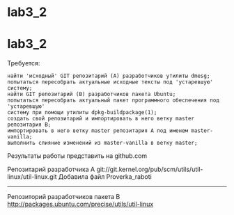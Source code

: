 # lab3_2
# lab3_2
Требуется:

    найти 'исходный' GIT репозитарий (A) разработчиков утилиты dmesg;
    попытаться пересобрать актуальные исходные тексты под 'устаревшую' систему;
    найти GIT репозитарий (B) разработчиков пакета Ubuntu;
    попытаться пересобрать актуальный пакет программного обеспечения под 'устаревшую' 
    систему при помощи утилиты dpkg-buildpackage(1);
    создать свой репозитарий и импортировать в него ветку master репозитария B;
    импортировать в него ветку master репозитария A под именем master-vanilla;
    выполнить слияние изменений из master-vanilla в ветку master;

Результаты работы представить на github.com

Репозитарий разработчика А
git://git.kernel.org/pub/scm/utils/util-linux/util-linux.git
Добавила файл Proverka_raboti
______________________________________________________

Репозиторий разработчиков пакета В
http://packages.ubuntu.com/precise/utils/util-linux


